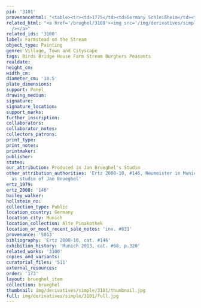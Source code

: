 ```yaml
---
pid: '3101'
provenancehtml: "<table><tr><td>1775</td><td>Germany Schleißheim</td><td></td></tr></table>"
related_html: "<a href='/brughel/3100'><img src='/img/derivatives/simple/3100/thumbnail.jpg'
  /></a>"
related_ids: '3100'
label: Farmstead on the Stream
object_type: Painting
genre: Village, Town and Cityscape
tags: Birds Bridge House Farm Stream Burghers Peasants
realdate:
height_cm:
width_cm:
diameter_cm: '18.5'
plate_dimensions:
support: Panel
drawing_medium:
signature:
signature_location:
support_marks:
further_inscription:
collaborators:
collaborator_notes:
collectors_patrons:
print_type:
print_notes:
printmaker:
publisher:
states:
our_attribution: Produced in Jan Brueghel's Studio
other_attribution_authorities: 'Ertz 2008-10, #146, Neumeister in Munich 2013, p.320
  as studio of Jan Brueghel'
ertz_1979:
ertz_2008: '146'
bailey_walker:
hollstein_no:
collection_type: Public
location_country: Germany
location_city: Munich
location_collection: Alte Pinakothek
location_or_most_recent_sale_notes: 'inv. #831'
provenance: '5013'
bibliography: 'Ertz 2008-10, cat. #146'
exhibition_history: 'Munich 2013, cat. #68, p.320'
related_works: '3100'
copies_and_variants:
curatorial_files: '511'
external_resources:
order: '173'
layout: brueghel_item
collection: brueghel
thumbnail: img/derivatives/simple/3101/thumbnail.jpg
full: img/derivatives/simple/3101/full.jpg
---
```

